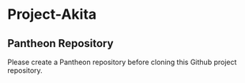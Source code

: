 # Project-Akita
## Pantheon Repository

Please create a Pantheon repository before cloning this Github project repository.
